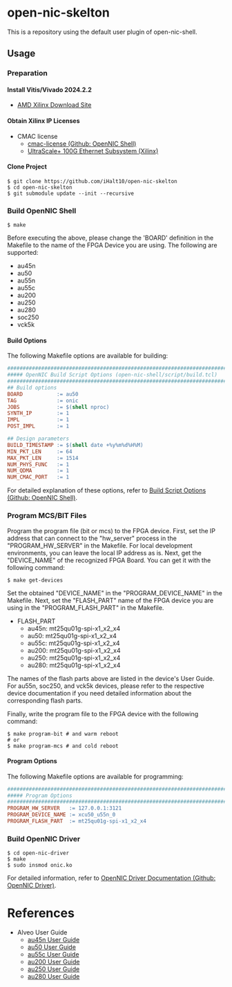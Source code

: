 # open-nic-skelton
This is a repository using the default user plugin of open-nic-shell.

## Usage

### Preparation

#### Install Vitis/Vivado 2024.2.2

- [AMD Xilinx Download Site](https://japan.xilinx.com/support/download/index.html/content/xilinx/ja/downloadNav/vivado-design-tools.html)

#### Obtain Xilinx IP Licenses

- CMAC license
    - [cmac-license (Github: OpenNIC Shell)](https://github.com/Xilinx/open-nic-shell?tab=readme-ov-file#cmac-license)
    - [UltraScale+ 100G Ethernet Subsystem (Xilinx)](https://japan.xilinx.com/products/intellectual-property/cmac_usplus.html)

#### Clone Project

```shell
$ git clone https://github.com/iHalt10/open-nic-skelton
$ cd open-nic-skelton
$ git submodule update --init --recursive
```

### Build OpenNIC Shell

```shell
$ make
```

Before executing the above, please change the 'BOARD' definition in the Makefile to the name of the FPGA Device you are using.
The following are supported:
- au45n
- au50
- au55n
- au55c
- au200
- au250
- au280
- soc250
- vck5k

#### Build Options
The following Makefile options are available for building:

```makefile
###########################################################################
##### OpenNIC Build Script Options (open-nic-shell/script/build.tcl)
###########################################################################
## Build options
BOARD           := au50
TAG             := onic
JOBS            := $(shell nproc)
SYNTH_IP        := 1
IMPL            := 1
POST_IMPL       := 1

## Design parameters
BUILD_TIMESTAMP := $(shell date +%y%m%d%H%M)
MIN_PKT_LEN     := 64
MAX_PKT_LEN     := 1514
NUM_PHYS_FUNC   := 1
NUM_QDMA        := 1
NUM_CMAC_PORT   := 1
```

For detailed explanation of these options, refer to [Build Script Options (Github: OpenNIC Shell)](https://github.com/Xilinx/open-nic-shell?tab=readme-ov-file#build-script-options).

### Program MCS/BIT Files
Program the program file (bit or mcs) to the FPGA device.
First, set the IP address that can connect to the "hw_server" process in the "PROGRAM_HW_SERVER" in the Makefile.
For local development environments, you can leave the local IP address as is.
Next, get the "DEVICE_NAME" of the recognized FPGA Board.
You can get it with the following command:

```shell
$ make get-devices
```

Set the obtained "DEVICE_NAME" in the "PROGRAM_DEVICE_NAME" in the Makefile.
Next, set the "FLASH_PART" name of the FPGA device you are using in the "PROGRAM_FLASH_PART" in the Makefile.

- FLASH_PART
    - au45n: mt25qu01g-spi-x1_x2_x4
    - au50:  mt25qu01g-spi-x1_x2_x4
    - au55c: mt25qu01g-spi-x1_x2_x4
    - au200: mt25qu01g-spi-x1_x2_x4
    - au250: mt25qu01g-spi-x1_x2_x4
    - au280: mt25qu01g-spi-x1_x2_x4

The names of the flash parts above are listed in the device's User Guide.
For au55n, soc250, and vck5k devices, please refer to the respective device documentation if you need detailed information about the corresponding flash parts.

Finally, write the program file to the FPGA device with the following command:
```shell
$ make program-bit # and warm reboot
# or
$ make program-mcs # and cold reboot
```

#### Program Options
The following Makefile options are available for programming:

```makefile
###########################################################################
##### Program Options
###########################################################################
PROGRAM_HW_SERVER   := 127.0.0.1:3121
PROGRAM_DEVICE_NAME := xcu50_u55n_0
PROGRAM_FLASH_PART  := mt25qu01g-spi-x1_x2_x4
```

### Build OpenNIC Driver

```shell
$ cd open-nic-driver
$ make
$ sudo insmod onic.ko
```

For detailed information, refer to [OpenNIC Driver Documentation (Github: OpenNIC Driver)](https://github.com/Xilinx/open-nic-driver).

# References

- Alveo User Guide
    - [au45n User Guide](https://docs.amd.com/r/en-US/ug1636-alveo-u45n)
    - [au50  User Guide](https://docs.amd.com/r/en-US/ug1371-u50-reconfig-accel)
    - [au55c User Guide](https://docs.amd.com/r/en-US/ug1469-alveo-u55c)
    - [au200 User Guide](https://docs.amd.com/r/en-US/ug1289-u200-u250-reconfig-accel)
    - [au250 User Guide](https://docs.amd.com/r/en-US/ug1289-u200-u250-reconfig-accel)
    - [au280 User Guide](https://docs.amd.com/r/en-US/ug1314-alveo-u280-reconfig-accel)
